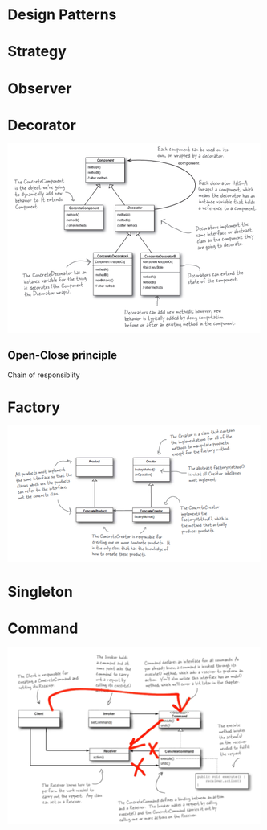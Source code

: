 # Design Patterns

# Strategy

# Observer

# Decorator

![Design%20Patterns%204b0096bf6394460eab38f82ad6df4f82/Untitled.png](Design%20Patterns%204b0096bf6394460eab38f82ad6df4f82/Untitled.png)

## Open-Close principle

Chain of responsiblity

# Factory

![Design%20Patterns%204b0096bf6394460eab38f82ad6df4f82/Untitled%201.png](Design%20Patterns%204b0096bf6394460eab38f82ad6df4f82/Untitled%201.png)

# Singleton

# Command

![Design%20Patterns%204b0096bf6394460eab38f82ad6df4f82/Untitled%202.png](Design%20Patterns%204b0096bf6394460eab38f82ad6df4f82/Untitled%202.png)